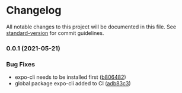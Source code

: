 # Changelog

All notable changes to this project will be documented in this file. See [standard-version](https://github.com/conventional-changelog/standard-version) for commit guidelines.

### 0.0.1 (2021-05-21)

### Bug Fixes

- expo-cli needs to be installed first ([b806482](https://github.com/suvam0451/critstrike-mobile-app/commit/b80648224af1f241b4fe1f1048d4833059ba9f81))
- global package expo-cli added to CI ([adb83c3](https://github.com/suvam0451/critstrike-mobile-app/commit/adb83c388920e84b6d81c1f493ae5be9e3523ef8))
